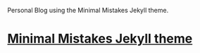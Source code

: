 Personal Blog using the Minimal Mistakes Jekyll theme.

# [Minimal Mistakes Jekyll theme](https://mmistakes.github.io/minimal-mistakes/)
